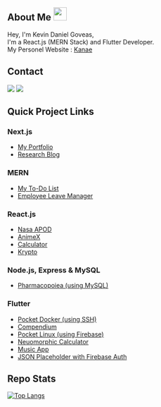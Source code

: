 ## About Me <img src="https://media.giphy.com/media/WUlplcMpOCEmTGBtBW/giphy.gif" width="30">
Hey, I'm Kevin Daniel Goveas, <br/>
I'm a React.js (MERN Stack) and Flutter Developer. <br/>
My Personel Website : [Kanae](https://kanae-portfolio.vercel.app/)

## Contact
<a href="mailto:kevdanngovead@gmail.com"><img src="https://img.shields.io/badge/Gmail-D14836?style=for-the-badge&logo=gmail&logoColor=white"></a> <a href="https://www.linkedin.com/in/kevkanae"><img src="https://img.shields.io/badge/LinkedIn-0077B5?style=for-the-badge&logo=linkedin&logoColor=white"></a> 

## Quick Project Links
### Next.js
- [My Portfolio](https://github.com/kevkanae/kanae-portfolio)
- [Research Blog](https://github.com/kevkanae/BloggerWeb)

### MERN
- [My To-Do List](https://github.com/kevkanae/crud-mern-stack)
- [Employee Leave Manager](https://github.com/kevkanae/Employee-Leave-Manager)

### React.js
- [Nasa APOD](https://github.com/kevkanae/nasa-apod-ReactJS)  
- [AnimeX](https://github.com/kevkanae/Anime-List)
- [Calculator](https://kevkanae.github.io/Calci-ReactJS/)
- [Krypto](https://github.com/kevkanae/krypto)

### Node.js, Express & MySQL
- [Pharmacopoiea (using MySQL)](https://github.com/kevkanae/Pharmacopoeia)

### Flutter
- [Pocket Docker (using SSH)](https://github.com/kevkanae/pocket_docker) 
- [Compendium](https://github.com/kevkanae/Compendium)
- [Pocket Linux (using Firebase)](https://github.com/kevkanae/Terminal_App)
- [Neuomorphic Calculator](https://github.com/kevkanae/Flutter-Calculator)
- [Music App](https://github.com/kevkanae/music_app)
- [JSON Placeholder with Firebase Auth](https://github.com/kevkanae/flutter-JSON-Firebase)

## Repo Stats
[![Top Langs](https://github-readme-stats.vercel.app/api/top-langs/?username=kevkanae&theme=buefy&layout=compact)](https://github.com/kevkanae/github-readme-stats)
